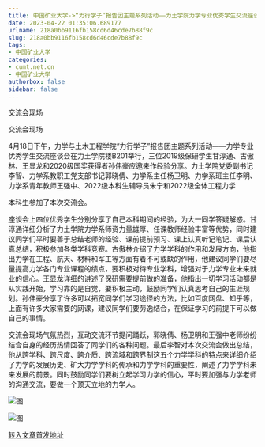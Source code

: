 ```yaml
---
title: 中国矿业大学->“力行学子”报告团主题系列活动——力土学院力学专业优秀学生交流座谈会 | cumt.net.cn
date: 2023-04-22 01:35:06.689177
urlname: 218a0bb9116fb158cd6d46cde7b88f9c
slug: 218a0bb9116fb158cd6d46cde7b88f9c
tags: 
- 中国矿业大学
categories:
- cumt.net.cn
- 中国矿业大学
authorbox: false
sidebar: false
---
```

交流会现场

交流会现场

4月18日下午，力学与土木工程学院“力行学子”报告团主题系列活动——力学专业优秀学生交流座谈会在力土学院楼B201举行，三位2019级保研学生甘淳通、古傲林、王显龙和2020级国奖获得者孙伟豪应邀来作经验分享。力土学院党委副书记李智、力学系教职工党支部书记郭晓倩、力学系主任杨卫明、力学系班主任李明、力学系青年教师王强中、2022级本科生辅导员朱宁和2022级全体工程力学
<!--more-->
本科生参加了本次交流会。

座谈会上四位优秀学生分别分享了自己本科期间的经验，为大一同学答疑解惑。甘淳通详细分析了力土学院力学系师资力量雄厚、任课教师经验丰富等优势，同时建议同学们平时要善于总结老师的经验、课前提前预习、课上认真听记笔记、课后认真总结，积极参加各类学科竞赛。古傲林介绍了力学学科的作用和发展方向，他指出力学在工程、航天、材料和军工等方面有着不可或缺的作用，他建议同学们要尽量提高力学各门专业课程的绩点，要积极对待专业学科，增强对于力学专业未来就业的信心。王显龙详细的讲述了保研需要提前做的准备，他指出一切学习活动都是从实践开始，学习靠的是自觉，要积极主动，鼓励同学们认真思考自己的生涯规划。孙伟豪分享了许多可以拓宽同学们学习途径的方法，比如百度网盘、知乎等，上面有许多大家需要的网课，建议同学们要劳逸结合，在保证学习的前提下可以做自己的事情。

交流会现场气氛热烈，互动交流环节提问踊跃，郭晓倩、杨卫明和王强中老师纷纷结合自身的经历热情回答了同学们的各种问题。最后李智对本次交流会做出总结，他从跨学科、跨尺度、跨介质、跨流域和跨界制这五个力学学科的特点来详细介绍了力学的发展历史、矿大力学学科的传承和力学学科的重要性，阐述了力学学科未来发展的前景。同时鼓励同学们要树立起学习力学的信心，平时要加强与力学老师的沟通交流，要做一个顶天立地的力学人。

![图](https://xwzx.cumt.edu.cn/_upload/article/images/ad/94/5db95e6e43d898efd843d924969d/14c185e2-9b0d-43de-9a03-27b3201531e1.jpg)

![图](https://xwzx.cumt.edu.cn/_upload/article/images/ad/94/5db95e6e43d898efd843d924969d/8193730d-5457-4aad-b8d4-91ad1582990d.jpg)

[转入文章首发地址](https://xwzx.cumt.edu.cn/d5/c1/c523a644545/page.htm)